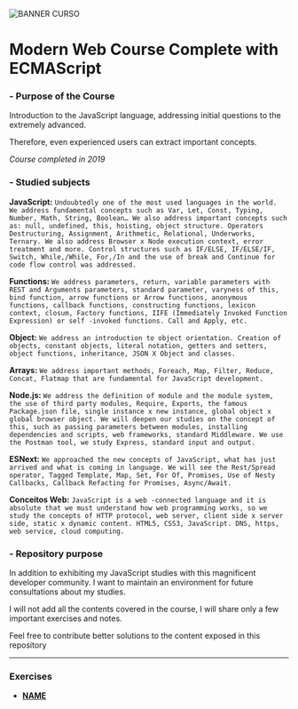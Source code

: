 ![BANNER CURSO](https://suporte-corsair.com.br/public/banner-es.jpg)

# Modern Web Course Complete with ECMAScript

### - Purpose of the Course

Introduction to the JavaScript language, addressing initial questions to the extremely advanced.

Therefore, even experienced users can extract important concepts.

*Course completed in 2019*

### - Studied subjects

**JavaScript:** `Undoubtedly one of the most used languages in the world. We address fundamental concepts such as Var, Let, Const, Typing, Number, Math, String, Boolean… We also address important concepts such as: null, undefined, this, hoisting, object structure. Operators Destructuring, Assignment, Arithmetic, Relational, Underworks, Ternary. We also address Browser x Node execution context, error treatment and more. Control structures such as IF/ELSE, IF/ELSE/IF, Switch, While,/While, For,/In and the use of break and Continue for code flow control was addressed.`

**Functions:** `We address parameters, return, variable parameters with REST and Arguments parameters, standard parameter, varyness of this, bind function, arrow functions or Arrow functions, anonymous functions, callback functions, constructing functions, lexicon context, closum, Factory functions, IIFE (Immediately Invoked Function Expression) or self -invoked functions. Call and Apply, etc.`

**Object:** `We address an introduction to object orientation. Creation of objects, constant objects, literal notation, getters and setters, object functions, inheritance, JSON X Object and classes.`

**Arrays:** `We address important methods, Foreach, Map, Filter, Reduce, Concat, Flatmap that are fundamental for JavaScript development.`

**Node.js:** `We address the definition of module and the module system, the use of third party modules, Require, Exports, the famous Package.json file, single instance x new instance, global object x global browser object. We will deepen our studies on the concept of this, such as passing parameters between modules, installing dependencies and scripts, web frameworks, standard Middleware. We use the Postman tool, we study Express, standard input and output.`

**ESNext:** `We approached the new concepts of JavaScript, what has just arrived and what is coming in language. We will see the Rest/Spread operator, Tagged Template, Map, Set, For Of, Promises, Use of Nesty Callbacks, Callback Refacting for Promises, Async/Await.`

 **Conceitos Web:** `JavaScript is a web -connected language and it is absolute that we must understand how web programming works, so we study the concepts of HTTP protocol, web server, client side x server side, static x dynamic content. HTML5, CSS3, JavaScript. DNS, https, web service, cloud computing.`

### - Repository purpose

In addition to exhibiting my JavaScript studies with this magnificent developer community. I want to maintain an environment for future consultations about my studies.

I will not add all the contents covered in the course, I will share only a few important exercises and notes.

Feel free to contribute better solutions to the content exposed in this repository

---

### Exercises

- **[NAME]()**
